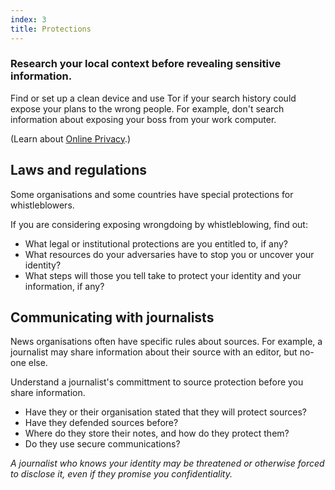 ```yaml
---
index: 3
title: Protections
---
```

### Research your local context before revealing sensitive information. 

Find or set up a clean device and use Tor if your search history could expose your plans to the wrong people. For example, don't search information about exposing your boss from your work computer. 

(Learn about [Online Privacy](umbrella://communications/online-privacy/advanced).)

## Laws and regulations

Some organisations and some countries have special protections for whistleblowers. 

If you are considering exposing wrongdoing by whistleblowing, find out:

* What legal or institutional protections are you entitled to, if any?
* What resources do your adversaries have to stop you or uncover your identity?
* What steps will those you tell take to protect your identity and your information, if any? 

## Communicating with journalists

News organisations often have specific rules about sources. For example, a journalist may share information about their source with an editor, but no-one else.  

Understand a journalist's committment to source protection before you share information. 

* Have they or their organisation stated that they will protect sources? 
* Have they defended sources before? 
* Where do they store their notes, and how do they protect them? 
* Do they use secure communications? 

*A journalist who knows your identity may be threatened or otherwise forced to disclose it, even if they promise you confidentiality.*